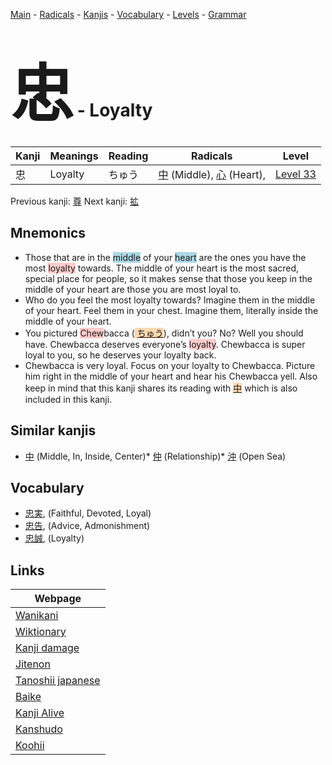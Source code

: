 <style> bigfont {font-size: 100px}</style>
[Main](../index.md) -
[Radicals](../radicals.md) -
[Kanjis](../kanjis.md) -
[Vocabulary](../vocabulary.md) -
[Levels](../levels.md) -
[Grammar](../grammar.md)
# <bigfont> 忠</bigfont> - Loyalty 

| Kanji | Meanings | Reading | Radicals | Level |
| --- | --- | --- | --- | --- |
| 忠 | Loyalty | ちゅう | [中](../radicals/中.md) (Middle), [心](../radicals/心.md) (Heart),  | [Level 33](../levels/wk_level33.md) |

Previous kanji: [尊](尊.md) Next kanji: [拡](拡.md) 

## Mnemonics
 * Those that are in the <span style="background-color:#ADD8E6"> middle</span> of your <span style="background-color:#ADD8E6"> heart</span> are the ones you have the most <span style="background-color:#ffcccb"> loyalty</span> towards. The middle of your heart is the most sacred, special place for people, so it makes sense that those you keep in the middle of your heart are those you are most loyal to.
* Who do you feel the most loyalty towards? Imagine them in the middle of your heart. Feel them in your chest. Imagine them, literally inside the middle of your heart.
* You pictured <span style="background-color:#ffcccb"> Chew</span>bacca (<span style="background-color:#fed8b1"> [ちゅう](https://jisho.org/search/ちゅう)</span>), didn’t you? No? Well you should have. Chewbacca deserves everyone’s <span style="background-color:#ffcccb"> loyalty</span>. Chewbacca is super loyal to you, so he deserves your loyalty back.
* Chewbacca is very loyal. Focus on your loyalty to Chewbacca. Picture him right in the middle of your heart and hear his Chewbacca yell. Also keep in mind that this kanji shares its reading with <span style="background-color:#fed8b1"> [中](https://jisho.org/search/中)</span> which is also included in this kanji.


## Similar kanjis
 * [中](中.md) (Middle, In, Inside, Center)* [仲](仲.md) (Relationship)* [沖](沖.md) (Open Sea)


## Vocabulary
 * [忠実](../vocabulary/忠.md), (Faithful, Devoted, Loyal)
* [忠告](../vocabulary/忠.md), (Advice, Admonishment)
* [忠誠](../vocabulary/忠.md), (Loyalty)



## Links 

| Webpage |
| --- |
| [Wanikani          ](https://www.wanikani.com/kanji/忠) |
| [Wiktionary        ](https://en.wiktionary.org/wiki/忠) |
| [Kanji damage      ](http://www.kanjidamage.com/kanji/search?utf8=✓&q=忠) |
| [Jitenon           ](https://jitenon.com/kanji/忠) |
| [Tanoshii japanese ](https://www.tanoshiijapanese.com/dictionary/kanji.cfm?k=忠) |
| [Baike             ](https://baike.baidu.com/item/忠) |
| [Kanji Alive       ](https://app.kanjialive.com/忠) |
| [Kanshudo          ](https://www.kanshudo.com/searchmn?q=忠) |
| [Koohii            ](https://kanji.koohii.com/study/kanji/忠) |
